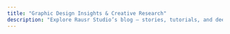 ```yaml
---
title: "Graphic Design Insights & Creative Research"
description: "Explore Rausr Studio’s blog — stories, tutorials, and deep design research on branding, UX/UI, typography, visual culture, and creative process trends."
---
```

